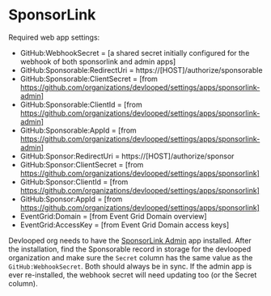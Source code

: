 # SponsorLink

Required web app settings:

* GitHub:WebhookSecret = [a shared secret initially configured for the webhook of both sponsorlink and admin apps]
* GitHub:Sponsorable:RedirectUri = https://[HOST]/authorize/sponsorable
* GitHub:Sponsorable:ClientSecret =  [from https://github.com/organizations/devlooped/settings/apps/sponsorlink-admin]
* GitHub:Sponsorable:ClientId =  [from https://github.com/organizations/devlooped/settings/apps/sponsorlink-admin]
* GitHub:Sponsorable:AppId =  [from https://github.com/organizations/devlooped/settings/apps/sponsorlink-admin]
* GitHub:Sponsor:RedirectUri = https://[HOST]/authorize/sponsor
* GitHub:Sponsor:ClientSecret = [from https://github.com/organizations/devlooped/settings/apps/sponsorlink]
* GitHub:Sponsor:ClientId = [from https://github.com/organizations/devlooped/settings/apps/sponsorlink]
* GitHub:Sponsor:AppId = [from https://github.com/organizations/devlooped/settings/apps/sponsorlink]
* EventGrid:Domain = [from Event Grid Domain overview]
* EventGrid:AccessKey = [from Event Grid Domain access keys]


Devlooped org needs to have the [SponsorLink Admin](https://github.com/apps/sponsorlink-admin) app 
installed. After the installation, find the Sponsorable record in storage for the devlooped organization 
and make sure the `Secret` column has the same value as the `GitHub:WebhookSecret`. Both should always be in sync. 
If the admin app is ever re-installed, the webhook secret will need updating too (or the Secret column).